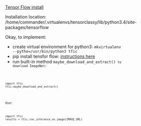 [Tensor Flow install](https://www.tensorflow.org/versions/r0.11/get_started/os_setup.html#pip-installation)

Installation location: /home/commander/.virtualenvs/tensorclassy/lib/python3.4/site-packages/tensorflow

Okay, to implement:
* create virtual environment for python3: <code>mkvirtualenv --pytho=/usr/bin/python3 tfic</code>
* pip install tensfor flow: [instructions here](https://www.tensorflow.org/versions/r0.11/get_started/os_setup.html#pip-installation)
* run built-in method <code>maybe_download_and_extract()<code> to download ImageNet:

<pre><code>import tfic
tfic.maybe_download_and_extract()
</code></pre>

Use:
<pre><code>import tfic
results = tfic.run_inference_on_image(IMAGE_URL)
</code></pre>





